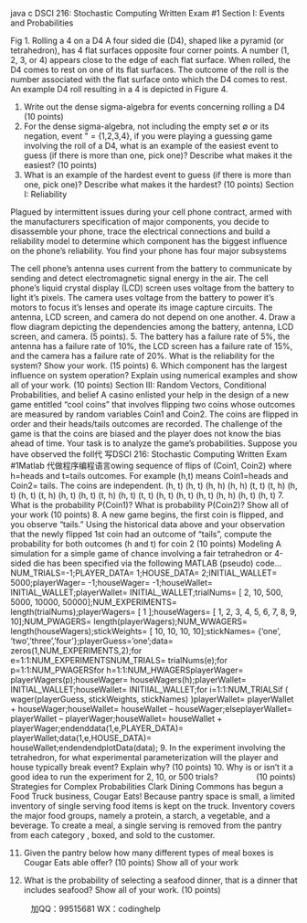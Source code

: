 java c
DSCI 216: Stochastic Computing
Written Exam #1
Section I: Events and Probabilities

Fig 1. Rolling a 4 on a D4
A four sided die (D4), shaped like a pyramid (or tetrahedron), has 4 flat surfaces opposite four corner points. A number (1, 2, 3, or 4) appears close to the edge of each flat surface. When rolled, the D4 comes to rest on one of its flat surfaces. The outcome of the roll is the number associated with the flat surface onto which the D4 comes to rest. An example D4 roll resulting in a 4 is depicted in Figure 4.
1. Write out the dense sigma-algebra for events concerning rolling a D4 (10 points)
2. For the dense sigma-algebra, not including the empty set ∅ or its negation, event " = {1,2,3,4}, if you were playing a guessing game involving the roll of a D4, what is an example of the easiest event to guess (if there is more than one, pick one)? Describe what makes it the easiest? (10 points)
3. What is an example of the hardest event to guess (if there is more than one, pick one)? Describe what makes it the hardest? (10 points)
Section I: Reliability

Plagued by intermittent issues during your cell phone contract, armed with the manufacturers specification of major components, you decide to disassemble your phone, trace the electrical connections and build a reliability model to determine which component has the biggest influence on the phone’s reliability.
You find your phone has four major subsystems

The cell phone’s antenna uses current from the battery to communicate by sending and detect electromagnetic signal energy in the air. The cell phone’s liquid crystal display (LCD) screen uses voltage from the battery to light it’s pixels. The camera uses voltage from the battery to power it’s motors to focus it’s lenses and operate its image capture circuits. The antenna, LCD screen, and camera do not depend on one another.
4. Draw a flow diagram depicting the dependencies among the battery, antenna, LCD screen, and camera. (5 points).
5. The battery has a failure rate of 5%, the antenna has a failure rate of 10%, the LCD screen has a failure rate of 15%, and the camera has a failure rate of 20%. What is the reliability for the system? Show your work. (15 points)
6. Which component has the largest influence on system operation? Explain using numerical examples and show all of your work. (10 points)
Section III: Random Vectors, Conditional Probabilities, and belief
A casino enlisted your help in the design of a new game entitled “cool coins” that involves flipping two coins whose outcomes are measured by random variables Coin1 and Coin2. The coins are flipped in order and their heads/tails outcomes are recorded. The challenge of the game is that the coins are biased and the player does not know the bias ahead of time. Your task is to analyze the game’s probabilities. Suppose you have observed the foll代 写DSCI 216: Stochastic Computing Written Exam #1Matlab
代做程序编程语言owing sequence of flips of (Coin1, Coin2) where h=heads and t=tails outcomes. For example (h,t) means Coin1=heads and Coin2= tails. The coins are independent.
(h, t) (h, t) (h, h) (h, h) (t, t) (t, h) (h, t) (h, t) (t, h) (h, t)
(h, t) (t, h) (h, t) (t, t) (h, t) (h, t) (h, t) (h, h) (h, t) (h, t)
7. What is the probability P(Coin1)? What is probability P(Coin2)? Show all of your work (10 points)
8. A new game begins, the first coin is flipped, and you observe “tails.” Using the historical data above and your observation that the newly flipped 1st coin had an outcome of “tails”, compute the probability for both outcomes (h and t) for coin 2 (10 points)
Modeling
A simulation for a simple game of chance involving a fair tetrahedron or 4-sided die has been specified via the following MATLAB (pseudo) code…NUM_TRIALS=-1;PLAYER_DATA= 1;HOUSE_DATA= 2;INITIAL_WALLET= 5000;playerWager= -1;houseWager= -1;houseWallet= INITIAL_WALLET;playerWallet= INITIAL_WALLET;trialNums= [ 2, 10, 500, 5000, 10000, 50000];NUM_EXPERIMENTS= length(trialNums);playerWagers= [ 1 ];houseWagers= [ 1, 2, 3, 4, 5, 6, 7, 8, 9, 10];NUM_PWAGERS= length(playerWagers);NUM_WWAGERS= length(houseWagers);stickWeights= [ 10, 10, 10, 10];stickNames= {‘one’, ‘two’,’three’,’four’};playerGuess=’one’;data= zeros(1,NUM_EXPERIMENTS,2);for e=1:1:NUM_EXPERIMENTSNUM_TRIALS= trialNums(e);for p=1:1:NUM_PWAGERSfor h=1:1:NUM_HWAGERSplayerWager= playerWagers(p);houseWager= houseWagers(h);playerWallet= INITIAL_WALLET;houseWallet= INITIIAL_WALLET;for i=1:1:NUM_TRIALSif ( wager(playerGuess, stickWeights, stickNames) )playerWallet= playerWallet + houseWager;houseWallet= houseWallet – houseWager;elseplayerWallet= playerWallet – playerWager;houseWallet= houseWallet + playerWager;endenddata(1,e,PLAYER_DATA)= playerWallet;data(1,e,HOUSE_DATA)= houseWallet;endendendplotData(data);
9. In the experiment involving the tetrahedron, for what experimental parameterization will the player and house typically break event?
Explain why? (10 points)
10. Why is or isn’t it a good idea to run the experiment for 2, 10, or 500 trials?                 (10 points)
Strategies for Complex Probabilities
Clark Dining Commons has begun a Food Truck business, Cougar Eats! Because pantry space is small, a limited inventory of single serving food items is kept on the truck. Inventory covers the major food groups, namely a protein, a starch, a vegetable, and a beverage. To create a meal, a single serving is removed from the pantry from each category , boxed, and sold to the customer.

11. Given the pantry below how many different types of meal boxes is Cougar Eats able offer? (10 points)
Show all of your work

12. What is the probability of selecting a seafood dinner, that is a dinner that includes seafood? Show all of your work. (10 points)







         
加QQ：99515681  WX：codinghelp
